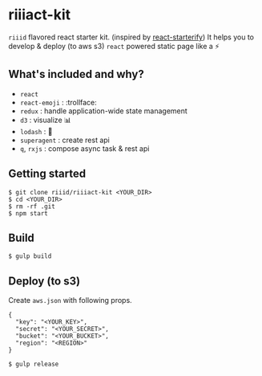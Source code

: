 # riiiact-kit

`riiid` flavored react starter kit. (inspired by [react-starterify](https://github.com/Granze/react-starterify)) It helps you to develop & deploy (to aws s3) `react` powered static page like a :zap:

## What's included and why?

* `react`
* `react-emoji` : :trollface:
* `redux` : handle application-wide state management
* `d3` : visualize :bar_chart:
* `lodash` : :wrench:
* `superagent` : create rest api
* `q`, `rxjs` : compose async task & rest api

## Getting started

```
$ git clone riiid/riiiact-kit <YOUR_DIR>
$ cd <YOUR_DIR>
$ rm -rf .git
$ npm start
```

## Build

```
$ gulp build
```

## Deploy (to s3)

Create `aws.json` with following props.

```
{
  "key": "<YOUR_KEY>",
  "secret": "<YOUR_SECRET>",
  "bucket": "<YOUR_BUCKET>",
  "region": "<REGION>"
}
```

```
$ gulp release
```
